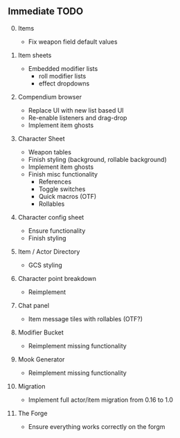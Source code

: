 ## Immediate TODO

0. Items

    - Fix weapon field default values

1. Item sheets

    - Embedded modifier lists
        - roll modifier lists
        - effect dropdowns

2. Compendium browser

    - Replace UI with new list based UI
    - Re-enable listeners and drag-drop
    - Implement item ghosts

3. Character Sheet

    - Weapon tables
    - Finish styling (background, rollable background)
    - Implement item ghosts
    - Finish misc functionality
        - References
        - Toggle switches
        - Quick macros (OTF)
        - Rollables

4. Character config sheet

    - Ensure functionality
    - Finish styling

5. Item / Actor Directory

    - GCS styling

6. Character point breakdown

    - Reimplement

7. Chat panel

    - Item message tiles with rollables (OTF?)

8. Modifier Bucket

    - Reimplement missing functionality

9. Mook Generator

    - Reimplement missing functionality

10. Migration

    - Implement full actor/item migration from 0.16 to 1.0

11. The Forge
    - Ensure everything works correctly on the forgm

